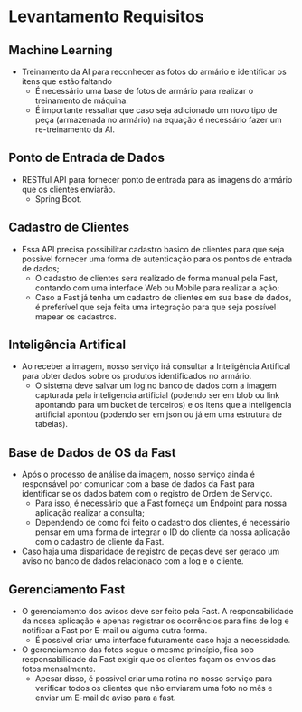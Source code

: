 # Levantamento Requisitos

## Machine Learning

- Treinamento da AI para reconhecer as fotos do armário e identificar os itens que estão faltando
  - É necessário uma base de fotos de armário para realizar o treinamento de máquina.
  - É importante ressaltar que caso seja adicionado um novo tipo de peça (armazenada no armário) na equação é necessário fazer um re-treinamento da AI.

## Ponto de Entrada de Dados

- RESTful API para fornecer ponto de entrada para as imagens do armário que os clientes enviarão.
  - Spring Boot.

## Cadastro de Clientes

- Essa API precisa possibilitar cadastro basico de clientes para que seja possivel fornecer uma forma de autenticação para os pontos de entrada de dados;
  - O cadastro de clientes sera realizado de forma manual pela Fast, contando com uma interface Web ou Mobile para realizar a ação;
  - Caso a Fast já tenha um cadastro de clientes em sua base de dados, é preferível que seja feita uma integração para que seja possível mapear os cadastros.

## Inteligência Artifical

- Ao receber a imagem, nosso serviço irá consultar a Inteligência Artifical para obter dados sobre os produtos identificados no armário.
  - O sistema deve salvar um log no banco de dados com a imagem capturada pela inteligencia artificial (podendo ser em blob ou link apontando para um bucket de terceiros) e os itens que a inteligencia artificial apontou (podendo ser em json ou já em uma estrutura de tabelas).

## Base de Dados de OS da Fast

- Após o processo de análise da imagem, nosso serviço ainda é responsável por comunicar com a base de dados da Fast para identificar se os dados batem com o registro de Ordem de Serviço.
  - Para isso, é necessário que a Fast forneça um Endpoint para nossa aplicação realizar a consulta;
  - Dependendo de como foi feito o cadastro dos clientes, é necessário pensar em uma forma de integrar o ID do cliente da nossa aplicação com o cadastro de cliente da Fast.
- Caso haja uma disparidade de registro de peças deve ser gerado um aviso no banco de dados relacionado com a log e o cliente.

## Gerenciamento Fast

- O gerenciamento dos avisos deve ser feito pela Fast. A responsabilidade da nossa aplicação é apenas registrar os ocorrêncios para fins de log e notificar a Fast por E-mail ou alguma outra forma.
  - É possivel criar uma interface futuramente caso haja a necessidade.
- O gerenciamento das fotos segue o mesmo princípio, fica sob responsabilidade da Fast exigir que os clientes façam os envios das fotos mensalmente.
  - Apesar disso, é possivel criar uma rotina no nosso serviço para verificar todos os clientes que não enviaram uma foto no mês e enviar um E-mail de aviso para a fast.
